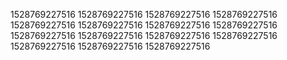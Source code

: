 1528769227516
1528769227516
1528769227516
1528769227516
1528769227516
1528769227516
1528769227516
1528769227516
1528769227516
1528769227516
1528769227516
1528769227516
1528769227516
1528769227516
1528769227516
